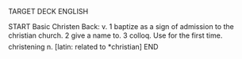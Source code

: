 TARGET DECK
ENGLISH

START
Basic
Christen
Back: v. 1 baptize as a sign of admission to the christian church. 2 give a name to. 3 colloq. Use for the first time.  christening n. [latin: related to *christian]
END
